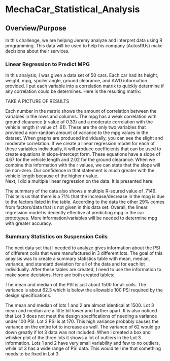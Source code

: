# MechaCar_Statistical_Analysis

## Overview/Purpose
In this challenge, we are helping Jeremy analyze and interpret data using R programming.  This data will be used to help his company (AutosRUs) make decisions about their services. 

### Linear Regression to Predict MPG
In this analysis, I was given a data set of 50 cars.  Each car had its height, weight, mpg, spoiler angle, ground clearance, and AWD information provided.  I put each variable into a correlation matrix to quickly determine if any correlation could be determines.  Here is the resulting matrix:

TAKE A PICTURE OF RESULTS

Each number in the matrix shows the amount of correlation between the variables in the rows and columns.  The mpg has a weak correlation with ground clearance (r value of 0.33) and a moderate correlation with the vehicle length (r value of .61).  These are the only two variables that provided a non-random amount of variance to the mpg values in the dataset.  When graphs are produced individually, you can see the slight and moderate correlation.  If we create a linear regression model for each of these variables individually, it will produce coefficients that can be used to create equations in slope-intercept form.  These equations have a slope of 4.67 for the vehicle length and 2.02 for the ground clearance.  When we combine this information with the r values, we can state that the slope will be non-zero.  Our confidence in that statement is much greater with the vehicle length because of the higher r value.  
Next, I did a multiple linear regression on the data.  It is presented here:

The summary of the data also shows a multiple R-squred value of .7149.  This tells us that there is a 71% that the increase/decrease in the mpg is due to the factors listed in the table.  According to the data the other 29% comes from factors/data that is not given in this data set.  Overall, the linear regression model is decently effective at predicting mpg in the car prototypes.  More information/variables will be needed to determine mpg with greater accuracy.

### Summary Statistics on Suspension Coils
The next data set that I needed to analyze gives information about the PSI of different coils that were manufactured in 3 different lots.  The goal of this anaylsis was to create a summary statistics table with mean, median, variance, and standard deviation for all of the data and for each lot individually.  After these tables are created, I need to use the information to make some decisions.  Here are both created tables:

The mean and median of the PSI is just about 1500 for all coils.  The variance is about 62.3 which is below the allowable 100 PSI required by the design specifications.

The mean and median of lots 1 and 2 are almost identical at 1500.  Lot 3 mean and median are a little bit lower and further apart.  It is also noticed that Lot 3 does not meet the design specifications of needing a variance under 100 PSI.  Lot 3 PSI is at 170.  This high variance probably causes the variance on the entire lot to increase as well.  The variance of 62 would go down greatly if lot 3 data was not included.  When I created a box and whisker plot of the three lots it shows a lot of outliers in the Lot 3 information.  Lots 1 and 2 have very small variability and few to no outliers, while lot 3 has a wide range of PSI data.  This would tell me that something needs to be fixed in Lot 3.




